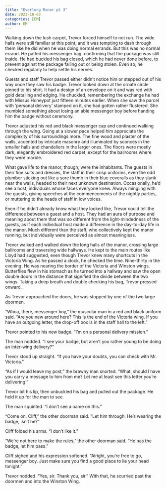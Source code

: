 ```yaml
---
title: "Everlong Manor pt 3"
date: 2023-10-03
categories: [EM]
author: EM
---
```


Walking down the lush carpet, Trevor forced himself to not run. The wide halls were still familiar at this point, and it was tempting to dash through them like he did when he was doing normal errands. But this was no normal errand. He patted his messenger bag, confirming that the package was still inside. He had buckled his bag closed, which he had never done before, to prevent against the package falling out or being stolen. Even so, he checked regularly to help settle his nerves.

Guests and staff Trevor passed either didn’t notice him or stepped out of his way once they saw his badge. Trevor looked down at the ornate circle pinned to his shirt. It had a design of an envelope on it and was red with gold detailing and edging. He chuckled, remembering the exchange he had with Missus Honeypot just fifteen minutes earlier. When she saw the parcel with ‘personal delivery’ stamped on it, she had gotten rather flustered. She mumbled something about losing an able messenger boy before handing him the badge without ceremony.

Trevor adjusted his red and black messenger cap and continued walking through the wing. Going at a slower pace helped him appreciate the complexity of his surroundings more. The fine wood and plaster of the walls, accented by intricate masonry and illuminated by sconces in the smaller halls and chandeliers in the larger ones. The floors were mostly dark, elegantly embroidered red carpet, except for the ballrooms where they were marble.

What gave life to the manor, though, were the inhabitants. The guests in their fine suits and dresses, the staff in their crisp uniforms, even the odd plumber sticking out like a sore thumb in their blue coveralls as they slunk near the walls, headed to their next unknown destination. Occasionally, he’d see a host, individuals whose faces everyone knew. Always mingling with the guests, giving speeches at the commencements of the nightly parties, or muttering to the heads of staff in low voices.

Even if he didn’t already know what they looked like, Trevor could tell the difference between a guest and a host. They had an aura of purpose and meaning about them that was so different from the light-mindedness of the guests, as if each individual host made a difference in the day-to-day life in the manor. Much different than the staff, who collectively kept the manor running, but individually were perceived as almost meaningless.

Trevor walked and walked down the long halls of the manor, crossing large ballrooms and traversing wide hallways. He kept to the main routes like Lloyd had suggested, even though Trevor knew many shortcuts in the Victoria Wing. As he passed a clock, he checked the time. Nine-thirty in the evening. He was nearing the border of the Victoria and Winston wings. Butterflies flew in his stomach as he turned into a hallway and saw the open double doors in the distance that signified the divide between the two wings. Taking a deep breath and double checking his bag, Trevor pressed onward.

As Trevor approached the doors, he was stopped by one of the two large doormen.

“Whoa, there, messenger boy,” the muscular man in a red and black uniform said. “Are you new around here? This is the end of the Victoria wing. If you have an outgoing letter, the drop-off box is in the staff hall to the left.”

Trevor pointed to his new badge. “I’m on a personal delivery mission.”

The man nodded. “I see your badge, but aren’t you rather young to be doing an inter-wing delivery?”

Trevor stood up straight. “If you have your doubts, you can check with Mr. Victoria.”

“As if I would leave my post,” the brawny man snorted. “What, should I have you carry a message to him from me? Let me at least see this letter you’re delivering.”

Trevor bit his lip, then unbuckled his bag and pulled out the package. He held it up for the man to see.

The man squinted. “I don’t see a name on this.”

“Come on, Cliff,” the other doorman said. “Let him through. He’s wearing the badge, isn’t he?”

Cliff folded his arms. “I don’t like it.”

“We’re not here to make the rules,” the other doorman said. “He has the badge, let him pass.”

Cliff sighed and his expression softened. “Alright, you’re free to go, messenger boy. Just make sure you find a good place to lie your head tonight.”

Trevor nodded. “Yes, sir. Thank you, sir.” With that, he scurried past the doormen and into the Winston Wing.
